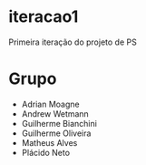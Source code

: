 # <h1> iteracao1
Primeira iteração do projeto de PS

# <h1> Grupo
* Adrian Moagne
* Andrew Wetmann
* Guilherme Bianchini
* Guilherme Oliveira
* Matheus Alves
* Plácido Neto
